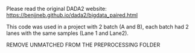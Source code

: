 Please read the original DADA2 website: https://benjjneb.github.io/dada2/bigdata_paired.html

This code was used in a project with 2 batch (A and B), each batch had 2 lanes with the same samples (Lane 1 and Lane2).

REMOVE UNMATCHED FROM THE PREPROCESSING FOLDER
